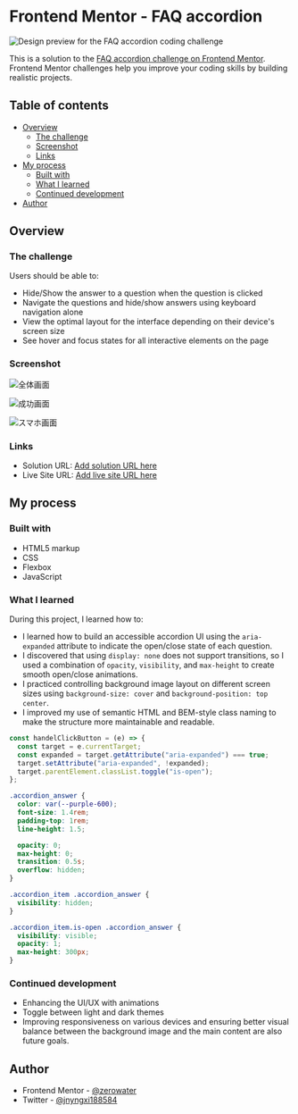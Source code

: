 # Frontend Mentor - FAQ accordion

![Design preview for the FAQ accordion coding challenge](preview.jpg)

This is a solution to the [FAQ accordion challenge on Frontend Mentor](https://www.frontendmentor.io/challenges/faq-accordion-wyfFdeBwBz). Frontend Mentor challenges help you improve your coding skills by building realistic projects.

## Table of contents

- [Overview](#overview)
  - [The challenge](#the-challenge)
  - [Screenshot](#screenshot)
  - [Links](#links)
- [My process](#my-process)
  - [Built with](#built-with)
  - [What I learned](#what-i-learned)
  - [Continued development](#continued-development)
- [Author](#author)

## Overview

### The challenge

Users should be able to:

- Hide/Show the answer to a question when the question is clicked
- Navigate the questions and hide/show answers using keyboard navigation alone
- View the optimal layout for the interface depending on their device's screen size
- See hover and focus states for all interactive elements on the page

### Screenshot

![全体画面](./screenshots/全体画面.png)

![成功画面](./screenshots/成功画面.png)

![スマホ画面](./screenshots/スマホ画面.png)

### Links

- Solution URL: [Add solution URL here](https://www.frontendmentor.io/solutions/faq-accordion-XhzjilwP-u)
- Live Site URL: [Add live site URL here](https://faq-accordion-olive-iota.vercel.app/)

## My process

### Built with

- HTML5 markup
- CSS
- Flexbox
- JavaScript

### What I learned

During this project, I learned how to:

- I learned how to build an accessible accordion UI using the `aria-expanded` attribute to indicate the open/close state of each question.
- I discovered that using `display: none` does not support transitions, so I used a combination of `opacity`, `visibility`, and `max-height` to create smooth open/close animations.
- I practiced controlling background image layout on different screen sizes using `background-size: cover` and `background-position: top center`.
- I improved my use of semantic HTML and BEM-style class naming to make the structure more maintainable and readable.

```JavaScript
const handelClickButton = (e) => {
  const target = e.currentTarget;
  const expanded = target.getAttribute("aria-expanded") === true;
  target.setAttribute("aria-expanded", !expanded);
  target.parentElement.classList.toggle("is-open");
};
```

```CSS
.accordion_answer {
  color: var(--purple-600);
  font-size: 1.4rem;
  padding-top: 1rem;
  line-height: 1.5;

  opacity: 0;
  max-height: 0;
  transition: 0.5s;
  overflow: hidden;
}

.accordion_item .accordion_answer {
  visibility: hidden;
}

.accordion_item.is-open .accordion_answer {
  visibility: visible;
  opacity: 1;
  max-height: 300px;
}
```

### Continued development

- Enhancing the UI/UX with animations
- Toggle between light and dark themes
- Improving responsiveness on various devices and ensuring better visual balance between the background image and the main content are also future goals.

## Author

- Frontend Mentor - [@zerowater](https://www.frontendmentor.io/profile/zerowater4704)
- Twitter - [@jnyngxi188584](https://www.x.com/jnyngxi188584)
